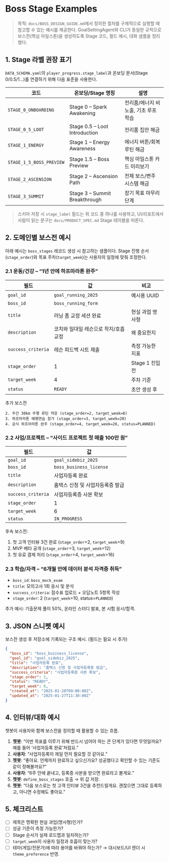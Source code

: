 # Boss Stage Examples

> 목적: `docs/BOSS_DESIGN_GUIDE.md`에서 정의한 절차를 구체적으로 실행할 때 참고할 수 있는 예시를 제공한다. 
> GoalSettingAgent와 CLI가 동일한 규칙으로 보스전(핵심 마일스톤)을 생성하도록 Stage 코드, 필드 예시, 대화 샘플을 정리했다.

## 1. Stage 라벨 권장 표기
`DATA_SCHEMA.yaml`의 `player_progress.stage_label`과 온보딩 문서(Stage 0/0.5/1…)를 연결하기 위해 다음 표준을 사용한다.

| 코드 | 온보딩/Stage 명칭 | 설명 |
| --- | --- | --- |
| `STAGE_0_ONBOARDING` | Stage 0 – Spark Awakening | 전리품/에너지 비노출, 기초 루프 학습 |
| `STAGE_0_5_LOOT` | Stage 0.5 – Loot Introduction | 전리품 칩만 해금 |
| `STAGE_1_ENERGY` | Stage 1 – Energy Awareness | 에너지 버튼/회복 루틴 해금 |
| `STAGE_1_5_BOSS_PREVIEW` | Stage 1.5 – Boss Preview | 핵심 마일스톤 카드 미리보기 |
| `STAGE_2_ASCENSION` | Stage 2 – Ascension Path | 전체 보스/변주 시스템 해금 |
| `STAGE_3_SUMMIT` | Stage 3 – Summit Breakthrough | 장기 목표 마무리 단계 |

> 스키마 저장 시 `stage_label` 필드는 위 코드 중 하나를 사용하고, UI/리포트에서 사람이 읽는 문구는 `docs/PRODUCT_SPEC.md` Stage 테이블을 따른다.

## 2. 도메인별 보스전 예시
아래 예시는 `boss_stages` 레코드 생성 시 참고하는 샘플이다. Stage 진행 순서(`stage_order`)와 목표 주차(`target_week`)는 사용자의 일정에 맞춰 조정한다.

### 2.1 운동/건강 – “1년 안에 하프마라톤 완주”
| 필드 | 값 | 비고 |
| --- | --- | --- |
| `goal_id` | `goal_running_2025` | 예시용 UUID |
| `boss_id` | `boss_running_form` | |
| `title` | 러닝 폼 교정 세션 완료 | 현실 과업 명사형 |
| `description` | 코치와 일대일 레슨으로 착지/호흡 교정 | 왜 중요한지 |
| `success_criteria` | 레슨 피드백 시트 제출 | 측정 가능한 지표 |
| `stage_order` | 1 | Stage 1 진입 전 |
| `target_week` | 4 | 주차 기준 |
| `status` | `READY` | 초안 생성 후 | 

추가 보스전
```
2. 주간 30km 주행 루틴 적응 (stage_order=2, target_week=8)
3. 하프마라톤 예행연습 참가 (stage_order=3, target_week=20)
4. 공식 하프마라톤 완주 (stage_order=4, target_week=26, status=PLANNED)
```

### 2.2 사업/프로젝트 – “사이드 프로젝트 첫 매출 100만 원”
| 필드 | 값 |
| --- | --- |
| `goal_id` | `goal_sidebiz_2025`
| `boss_id` | `boss_business_license`
| `title` | 사업자등록 완료 |
| `description` | 홈택스 신청 및 사업자등록증 발급 |
| `success_criteria` | 사업자등록증 사본 확보 |
| `stage_order` | 1 |
| `target_week` | 6 |
| `status` | `IN_PROGRESS` |

후속 보스전:
1. 첫 고객 인터뷰 3건 완료 (`stage_order`=2, `target_week`=9)
2. MVP 베타 공개 (`stage_order`=3, `target_week`=12)
3. 첫 유료 결제 처리 (`stage_order`=4, `target_week`=16)

### 2.3 학습/자격 – “6개월 안에 데이터 분석 자격증 취득”
- `boss_id`: `boss_mock_exam`
- `title`: 모의고사 1회 응시 및 분석
- `success_criteria`: 점수표 업로드 + 오답노트 5항목 작성
- `stage_order`: 2 (`target_week`=10, status=`PLANNED`)

추가 예시: 기출문제 풀이 50%, 온라인 스터디 발표, 본 시험 응시/합격.

## 3. JSON 스니펫 예시
보스전 생성 후 저장소에 기록되는 구조 예시. (필드는 필요 시 추가)

```json
{
  "boss_id": "boss_business_license",
  "goal_id": "goal_sidebiz_2025",
  "title": "사업자등록 완료",
  "description": "홈택스 신청 및 사업자등록증 발급",
  "success_criteria": "사업자등록증 사본 확보",
  "stage_order": 1,
  "status": "READY",
  "target_week": 6,
  "created_at": "2025-01-20T09:00:00Z",
  "updated_at": "2025-01-27T11:30:00Z"
}
```

## 4. 인터뷰/대화 예시
챗봇이 사용자와 함께 보스전을 정의할 때 활용할 수 있는 흐름.

1. **챗봇**: “이번 목표를 이루기 위해 반드시 넘어야 하는 큰 단계가 있다면 무엇일까요? 예를 들어 ‘사업자등록 완료’처럼요.”
2. **사용자**: “사업자등록이 제일 먼저 필요할 것 같아요.”
3. **챗봇**: “좋아요. 언제까지 완료하고 싶으신가요? 성공했다고 확인할 수 있는 기준도 같이 정해볼까요?”
4. **사용자**: “6주 안에 끝내고, 등록증 사본을 받으면 완료라고 볼게요.”
5. **챗봇**: `define_boss_stages` 호출 → 위 값 저장.
6. **챗봇**: “다음 보스로는 첫 고객 인터뷰 3건을 추천드릴게요. 괜찮으면 그대로 등록하고, 아니면 수정해도 좋아요.”

## 5. 체크리스트
- [ ] 제목은 명확한 현실 과업(명사형)인가?
- [ ] 성공 기준이 측정 가능한가?
- [ ] Stage 순서가 실제 로드맵과 일치하는가?
- [ ] `target_week`이 사용자 일정과 호흡이 맞는가?
- [ ] 테마(게임/전문가)에 따라 용어를 바꿔야 하는가? → 대시보드/UI 렌더 시 `theme_preference` 반영.
